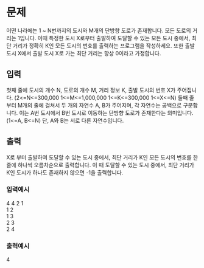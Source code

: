 # 문제
어떤 나라에는 1 ~ N번까지의 도시와 M개의 단방향 도로가 존재합니다. 모든 도로의 거리는 1입니다. 이때 특정한 도시 X로부터 출발하여 도달할 수 있는 모든 도시 중에서, 최단 거리가 정확히 K인 모든 도시의 번호를 출력하는 프로그램을 작성하세요. 또한 출발 도시 X에서 출발 도시 X로 가는 최단 거리는 항상 0이라고 가정합니다.

## 입력
첫째 줄에 도시의 개수 N, 도로의 개수 M, 거리 정보 K, 출발 도시의 번호 X가 주어집니다. (2<=N<=300,000 1<=M<=1,000,000 1<=K<=300,000 1<=X<=N)
둘째 줄부터 M개의 줄에 걸쳐서 두 개의 자연수 A, B가 주어지며, 각 자연수는 공백으로 구분합니다. 이는 A번 도시에서 B번 도시로 이동하는 단방향 도로가 존재한다는 의미입니다. (1<=A, B<=N) 단, A와 B는 서로 다른 자연수입니다.
## 출력
X로 부터 출발하여 도달할 수 있는 도시 중에서, 최단 거리가 K인 모든 도시의 번호를 한 줄에 하나씩 오름차순으로 출력합니다.
이 때 도달할 수 있는 도시 중에서, 최단 거리가 K인 도시가 하나도 존재하지 않으면 -1을 출력합니다.

### 입력예시
4 4 2 1  
1 2  
1 3  
2 3   
2 4   

### 출력예시

4
